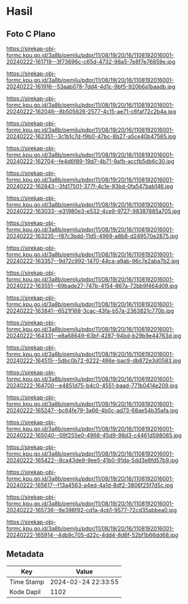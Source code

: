 # Hasil

## Foto C Plano

https://sirekap-obj-formc.kpu.go.id/3a8b/pemilu/pdpr/11/08/19/20/16/1108192016001-20240222-161719--3f73696c-c65d-4732-98a5-7e8f7e76859e.jpg

https://sirekap-obj-formc.kpu.go.id/3a8b/pemilu/pdpr/11/08/19/20/16/1108192016001-20240222-161916--53aab078-7dd4-4d1c-9bf5-920b6a1baadb.jpg

https://sirekap-obj-formc.kpu.go.id/3a8b/pemilu/pdpr/11/08/19/20/16/1108192016001-20240222-162046--8b505626-2577-4c15-ae71-c6faf72c2b4a.jpg

https://sirekap-obj-formc.kpu.go.id/3a8b/pemilu/pdpr/11/08/19/20/16/1108192016001-20240222-162351--3c1b1c7d-f9b0-47bc-8b27-a5ce40b47565.jpg

https://sirekap-obj-formc.kpu.go.id/3a8b/pemilu/pdpr/11/08/19/20/16/1108192016001-20240222-162704--fe4d6f89-19d7-4b71-9afb-accfb5db6c30.jpg

https://sirekap-obj-formc.kpu.go.id/3a8b/pemilu/pdpr/11/08/19/20/16/1108192016001-20240222-162843--3fd17501-377f-4c1e-93bd-0fa547bab146.jpg

https://sirekap-obj-formc.kpu.go.id/3a8b/pemilu/pdpr/11/08/19/20/16/1108192016001-20240222-163033--e31980e3-e532-4ce9-9727-98387885a705.jpg

https://sirekap-obj-formc.kpu.go.id/3a8b/pemilu/pdpr/11/08/19/20/16/1108192016001-20240222-163235--f87c3bdd-11d5-4969-a8b8-d249570e2875.jpg

https://sirekap-obj-formc.kpu.go.id/3a8b/pemilu/pdpr/11/08/19/20/16/1108192016001-20240222-163357--9d72c992-1470-44ca-a9ab-96c7e2aba7b2.jpg

https://sirekap-obj-formc.kpu.go.id/3a8b/pemilu/pdpr/11/08/19/20/16/1108192016001-20240222-163551--69bade27-747b-4154-867a-72bb9f464d09.jpg

https://sirekap-obj-formc.kpu.go.id/3a8b/pemilu/pdpr/11/08/19/20/16/1108192016001-20240222-163841--6521f168-3cac-43fa-b57a-2363821c770b.jpg

https://sirekap-obj-formc.kpu.go.id/3a8b/pemilu/pdpr/11/08/19/20/16/1108192016001-20240222-164331--e8a68649-63bf-4287-94bd-b29b9e44763d.jpg

https://sirekap-obj-formc.kpu.go.id/3a8b/pemilu/pdpr/11/08/19/20/16/1108192016001-20240222-164515--5dbc0b72-6222-486e-bac9-db872e3d0583.jpg

https://sirekap-obj-formc.kpu.go.id/3a8b/pemilu/pdpr/11/08/19/20/16/1108192016001-20240222-164700--e4851d75-b4c0-4551-baad-771b0414e209.jpg

https://sirekap-obj-formc.kpu.go.id/3a8b/pemilu/pdpr/11/08/19/20/16/1108192016001-20240222-165247--bc64fe79-3a66-4b0c-ad73-68ae54b35afa.jpg

https://sirekap-obj-formc.kpu.go.id/3a8b/pemilu/pdpr/11/08/19/20/16/1108192016001-20240222-165040--09f255e0-4968-45d9-98d3-c4461d598065.jpg

https://sirekap-obj-formc.kpu.go.id/3a8b/pemilu/pdpr/11/08/19/20/16/1108192016001-20240222-165422--8ca43de9-9ee5-41b0-91da-5dd3e8fd57b9.jpg

https://sirekap-obj-formc.kpu.go.id/3a8b/pemilu/pdpr/11/08/19/20/16/1108192016001-20240222-165617--f13a4563-a4ed-4a1d-8df2-3806f25f7d5c.jpg

https://sirekap-obj-formc.kpu.go.id/3a8b/pemilu/pdpr/11/08/19/20/16/1108192016001-20240222-165736--9e398f92-cd1a-4cb1-9577-72cd35abbea0.jpg

https://sirekap-obj-formc.kpu.go.id/3a8b/pemilu/pdpr/11/08/19/20/16/1108192016001-20240222-165914--4db9c705-d22c-4dd4-8d6f-52bf1b66dd68.jpg


## Metadata

| Key        | Value               |
| ---------- | ------------------- |
| Time Stamp | 2024-02-24 22:33:55 |
| Kode Dapil | 1102                |



